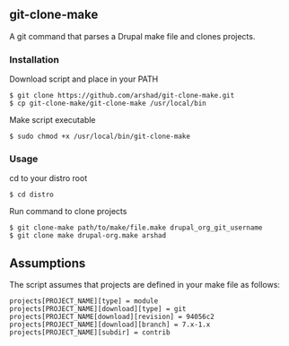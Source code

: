 git-clone-make
---

A git command that parses a Drupal make file and clones projects.

### Installation

  Download script and place in your PATH

    $ git clone https://github.com/arshad/git-clone-make.git
    $ cp git-clone-make/git-clone-make /usr/local/bin

  Make script executable

    $ sudo chmod +x /usr/local/bin/git-clone-make

### Usage

  cd to your distro root

    $ cd distro

  Run command to clone projects
  
    $ git clone-make path/to/make/file.make drupal_org_git_username
    $ git clone make drupal-org.make arshad

## Assumptions

The script assumes that projects are defined in your make file as follows:

    projects[PROJECT_NAME][type] = module
    projects[PROJECT_NAME][download][type] = git
    projects[PROJECT_NAME[download][revision] = 94056c2
    projects[PROJECT_NAME][download][branch] = 7.x-1.x
    projects[PROJECT_NAME][subdir] = contrib
